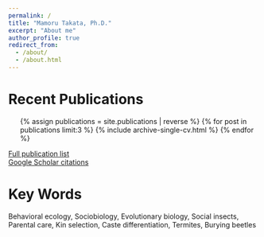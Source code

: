 ```yaml
---
permalink: /
title: "Mamoru Takata, Ph.D."
excerpt: "About me"
author_profile: true
redirect_from: 
  - /about/
  - /about.html
---
```


# Recent Publications

   <ul>{% assign publications = site.publications | reverse %}
  {% for post in publications limit:3 %}
    {% include archive-single-cv.html %}
  {% endfor %}</ul>

[Full publication list](https://mamorutakata.github.io/cv/#publications)  
[Google Scholar citations](https://scholar.google.com/citations?user=1fHBRKMAAAAJ)  


# Key Words
Behavioral ecology, Sociobiology, Evolutionary biology, Social insects, Parental care, Kin selection, Caste differentiation, Termites, Burying beetles
